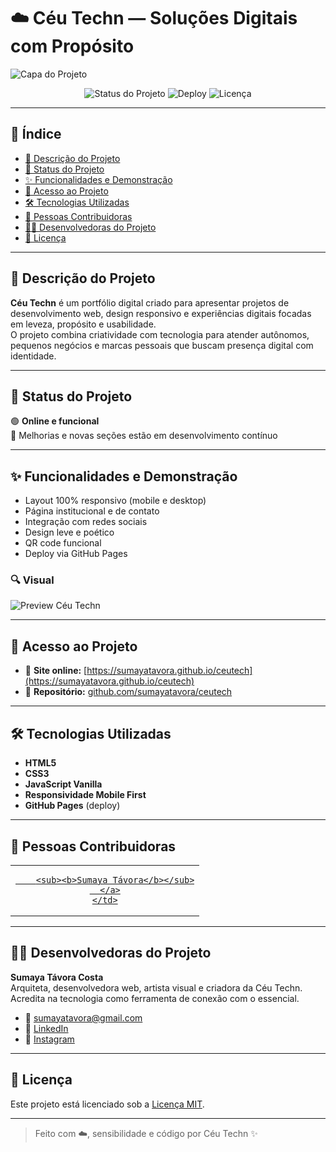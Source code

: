# ☁️ Céu Techn — Soluções Digitais com Propósito

![Capa do Projeto](https://sumayatavora.github.io/ceutech/assets/img/ceu-techn-banner.jpg)

<p align="center">
  <img src="https://img.shields.io/badge/status-online-success?style=flat-square" alt="Status do Projeto">
  <img src="https://img.shields.io/badge/deploy-GitHub%20Pages-blueviolet?style=flat-square" alt="Deploy">
  <img src="https://img.shields.io/github/license/sumayatavora/ceutech?style=flat-square" alt="Licença">
</p>

---

## 🧭 Índice

- [📌 Descrição do Projeto](#-descrição-do-projeto)
- [🚦 Status do Projeto](#-status-do-projeto)
- [✨ Funcionalidades e Demonstração](#-funcionalidades-e-demonstração)
- [🔗 Acesso ao Projeto](#-acesso-ao-projeto)
- [🛠️ Tecnologias Utilizadas](#️-tecnologias-utilizadas)
- [🙋 Pessoas Contribuidoras](#-pessoas-contribuidoras)
- [👩‍💻 Desenvolvedoras do Projeto](#-desenvolvedoras-do-projeto)
- [📄 Licença](#-licença)

---

## 📌 Descrição do Projeto

**Céu Techn** é um portfólio digital criado para apresentar projetos de desenvolvimento web, design responsivo e experiências digitais focadas em leveza, propósito e usabilidade.  
O projeto combina criatividade com tecnologia para atender autônomos, pequenos negócios e marcas pessoais que buscam presença digital com identidade.

---

## 🚦 Status do Projeto

🟢 **Online e funcional**  
🚧 Melhorias e novas seções estão em desenvolvimento contínuo

---

## ✨ Funcionalidades e Demonstração

- Layout 100% responsivo (mobile e desktop)
- Página institucional e de contato
- Integração com redes sociais
- Design leve e poético
- QR code funcional
- Deploy via GitHub Pages

### 🔍 Visual

![Preview Céu Techn](https://sumayatavora.github.io/ceutech/assets/img/capa-preview.png)

---

## 🔗 Acesso ao Projeto

- 🔹 **Site online:** [https://sumayatavora.github.io/ceutech](https://sumayatavora.github.io/ceutech)
- 📁 **Repositório:** [github.com/sumayatavora/ceutech](https://github.com/sumayatavora/ceutech)

---

## 🛠️ Tecnologias Utilizadas

- **HTML5**
- **CSS3**
- **JavaScript Vanilla**
- **Responsividade Mobile First**
- **GitHub Pages** (deploy)

---

## 🙋 Pessoas Contribuidoras

<table>
  <tr>
    <td align="center">
      <a href="https://github.com/sumayatavora">
    
        <sub><b>Sumaya Távora</b></sub>
      </a>
    </td>
  </tr>
</table>

---

## 👩‍💻 Desenvolvedoras do Projeto

**Sumaya Távora Costa**  
Arquiteta, desenvolvedora web, artista visual e criadora da Céu Techn.  
Acredita na tecnologia como ferramenta de conexão com o essencial.

- 💌 sumayatavora@gmail.com
- 🔗 [LinkedIn](https://www.linkedin.com/in/sumayatavora)  
- 📸 [Instagram](https://www.instagram.com/sumayatavora)

---

## 📄 Licença

Este projeto está licenciado sob a [Licença MIT](https://github.com/sumayatavora/ceutech/blob/main/LICENSE).

---

> Feito com ☁️, sensibilidade e código por Céu Techn ✨

